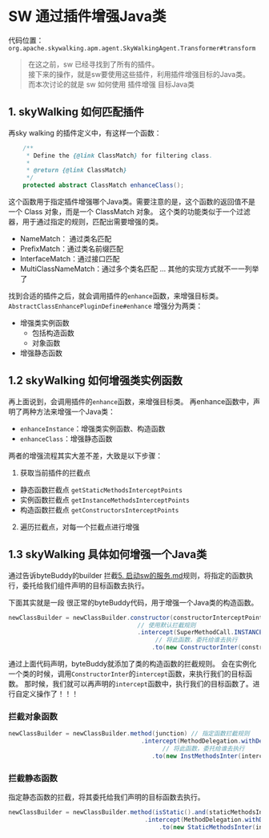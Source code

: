 # SW 通过插件增强Java类

代码位置： `org.apache.skywalking.apm.agent.SkyWalkingAgent.Transformer#transform`
> 在这之前，sw 已经寻找到了所有的插件。    
> 接下来的操作，就是sw要使用这些插件，利用插件增强目标的Java类。    
> 而本次讨论的就是 sw 如何使用 插件增强 目标Java类



## 1. skyWalking 如何匹配插件

再sky walking 的插件定义中，有这样一个函数：
```java
    /**
     * Define the {@link ClassMatch} for filtering class.
     *
     * @return {@link ClassMatch}
     */
    protected abstract ClassMatch enhanceClass();
```

这个函数用于指定插件增强哪个Java类。需要注意的是，这个函数的返回值不是一个 Class 对象，而是一个 ClassMatch 对象。
这个类的功能类似于一个过滤器，用于通过指定的规则，匹配出需要增强的类。
-  NameMatch： 通过类名匹配
- PrefixMatch：通过类名前缀匹配
- InterfaceMatch：通过接口匹配
- MultiClassNameMatch：通过多个类名匹配
  ... 其他的实现方式就不一一列举了

找到合适的插件之后，就会调用插件的`enhance`函数，来增强目标类。
`AbstractClassEnhancePluginDefine#enhance`
增强分为两类：
- 增强类实例函数
  - 包括构造函数
  - 对象函数
- 增强静态函数

## 1.2 skyWalking 如何增强类实例函数
再上面说到，会调用插件的`enhance`函数，来增强目标类。
再enhance函数中，声明了两种方法来增强一个Java类：
- `enhanceInstance`：增强类实例函数、构造函数
- `enhanceClass`：增强静态函数

两者的增强流程其实大差不差，大致是以下步骤：
1. 获取当前插件的拦截点
  - 静态函数拦截点 `getStaticMethodsInterceptPoints`
  - 实例函数拦截点 `getInstanceMethodsInterceptPoints`
  - 构造函数拦截点 `getConstructorsInterceptPoints`
2. 遍历拦截点，对每一个拦截点进行增强


## 1.3 skyWalking 具体如何增强一个Java类

通过告诉byteBuddy的builder 拦截[5. 启动sw的服务.md](5.%20%E5%90%AF%E5%8A%A8sw%E7%9A%84%E6%9C%8D%E5%8A%A1.md)规则，将指定的函数执行，委托给我们组件声明的目标函数去执行。

下面其实就是一段 很正常的byteBuddy代码，用于增强一个Java类的构造函数。
```java
newClassBuilder = newClassBuilder.constructor(constructorInterceptPoint.getConstructorMatcher()) // 拦截构造函数
                                    // 使用默认拦截规则
                                    .intercept(SuperMethodCall.INSTANCE.andThen(MethodDelegation.withDefaultConfiguration()
                                         // 将此函数，委托给谁去执行
                                        .to(new ConstructorInter(constructorInterceptPoint.getConstructorInterceptor(), classLoader), delegateNamingResolver.resolve(constructorInterceptPoint))));

```

通过上面代码声明，byteBuddy就添加了类的构造函数的拦截规则。
会在实例化一个类的时候，调用`ConstructorInter`的`intercept`函数，来执行我们的目标函数。
那时候，我们就可以再声明的`intercept`函数中，执行我们的目标函数了。进行自定义操作了！！！


### 拦截对象函数

```java
newClassBuilder = newClassBuilder.method(junction) // 指定函数拦截规则
                                     .intercept(MethodDelegation.withDefaultConfiguration() // 使用默认拦截规则
                                           // 将此函数，委托给谁去执行
                                        .to(new InstMethodsInter(interceptor, classLoader), delegateNamingResolver.resolve(instanceMethodsInterceptPoint)));
```

### 拦截静态函数

指定静态函数的拦截，将其委托给我们声明的目标函数去执行。

```java
newClassBuilder = newClassBuilder.method(isStatic().and(staticMethodsInterceptPoint.getMethodsMatcher()))
                                      .intercept(MethodDelegation.withDefaultConfiguration()
                                          .to(new StaticMethodsInter(interceptor), delegateNamingResolver.resolve(staticMethodsInterceptPoint)));
           
```




